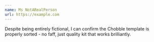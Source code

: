 ```yaml
---
name: Ms NotARealPerson
url: https://example.com
---
```


Despite being entirely fictional, I can confirm the Chobble template is properly sorted - no faff, just quality kit that works brilliantly.
